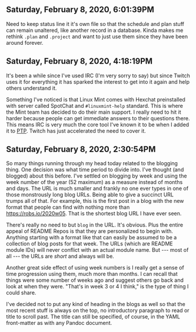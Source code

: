 ## Saturday, February 8, 2020, 6:01:39PM

Need to keep status line it it's own file so that the schedule and plan
stuff can remain unaltered, like another record in a database. Kinda
makes me rethink `.plan` and `.project` and want to just use them since
they have been around forever.

## Saturday, February 8, 2020, 4:18:19PM

It's been a while since I've used IRC (I'm very sorry to say) but since
Twitch uses it for everything it has sparked the interest to get into it
again and help others understand it.

Something I've noticed is that Linux Mint comes with Hexchat
preinstalled with server called SpotChat and `#linuxmint-help` standard.
This is where the Mint team has decided to do their main support. I
really need to hit it harder because people can get immediate answers to
their questions there. This means IRC is very much the core tool I've
known it to be when I added it to [PTP](https://skilstak.io/ptp). Twitch
has just accelerated the need to cover it.

## Saturday, February 8, 2020, 2:30:54PM

So many things running through my head today related to the blogging
thing. One decision was what time period to divide into. I've thought
(and blogged) about this before. I've settled on blogging by week and
using the week number of the year (52 maximum) as a measure instead of
months and days. The URL is much smaller and frankly no one ever types
in one of those monstrously long blog URLs. Being able to give a
succinct URL trumps all of that. For example, this is the first post in
a blog with the new format that people can find with nothing more than
<https://robs.io/2020w05>. That is the shortest blog URL I have ever
seen.

There's really no need to but `blog` in the URL. It's obvious. Plus the
entire appeal of README Repos is that they are personalized to begin
with. Anything starting with a format like that can easily be assumed to
be a collection of blog posts for that week. The URLs (which are README
module IDs) will never conflict with an actual module name. But --- most
of all --- the URLs are *short* and always will be.

Another great side effect of using week numbers is I really get a sense
of time progression using them, much more than months. I can recall that
things were some number of weeks ago and suggest others go back and look
at when they were. "That's in week 3 or 4 I think," is the type of thing
I could share.

I've decided not to put any kind of heading in the blogs as well so that
the most recent stuff is always on the top, no introductory paragraph to
read or title to scroll past. The title can still be specified, of
course, in the YAML front-matter as with any Pandoc document.
